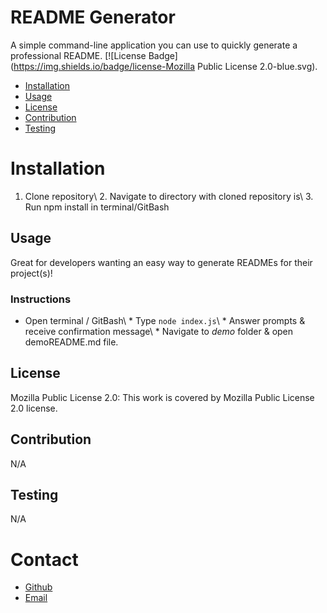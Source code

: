 
  # README Generator
  A simple command-line application you can use to quickly generate a professional README.
  [![License Badge](https://img.shields.io/badge/license-Mozilla Public License 2.0-blue.svg).

  * [Installation](#installation)
  * [Usage](#usage)
  * [License](#license) 
  * [Contribution](#contribution)
  * [Testing](#testing)
   
  # Installation
  1. Clone repository\ 2. Navigate to directory with cloned repository is\ 3. Run npm install in terminal/GitBash

  ## Usage
  Great for developers wanting an easy way to generate READMEs for their project(s)!

  ### Instructions
  * Open terminal / GitBash\ * Type `node index.js`\ * Answer prompts & receive confirmation message\ * Navigate to _demo_ folder & open demoREADME.md file.

  ## License
  Mozilla Public License 2.0:
  This work is covered by Mozilla Public License 2.0 license.
  
  ## Contribution
  N/A

  ## Testing
  N/A

  # Contact
  * [Github](https://github.com/MissNG-Git)
  * [Email](mailto:test@nonymous.com)
